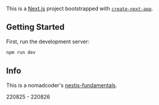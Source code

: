 This is a [Next.js](https://nextjs.org/) project bootstrapped with [`create-next-app`](https://github.com/vercel/next.js/tree/canary/packages/create-next-app).


## Getting Started

First, run the development server:

```bash
npm run dev
```

## Info
This is a nomadcoder's [nestjs-fundamentals](https://nomadcoders.co/nextjs-fundamentals/lobby).

220825 - 220826
